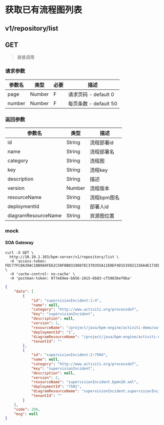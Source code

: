 # 获取已有流程图列表

## v1/repository/list
## GET

> 直接调用

### 请求参数

参数名 | 类型 | 必要 | 描述
------ | ---- | ---- | ----
page | Number | F | 请求页码 - default 0
number | Number | F | 每页条数 - default 50

### 返回参数

参数名 | 类型 | 描述
------ | ---- | ----
id | String | 流程部署id
name | String | 流程部署名
category | String | 流程图
key | String | 流程key
description | String | 描述
version | Number | 流程版本
resourceName | String | 流程bpm图名
deploymentId | String | 部署人id
diagramResourceName | String | 资源图位置

### mock

#### SOA Gateway

```sbtshell
curl -X GET \
  http://10.10.1.103/bpm-server/v1/repository/list \
  -H 'access-token: FDC77FC8A39AC10B984FE62C50F0B0319887EC370355A11E0EF4D1535021156A4E173EDE44761A4EA4AA6B215B2A8AD9' \
  -H 'cache-control: no-cache' \
  -H 'postman-token: 977e69ee-b656-1015-6b83-cf59836ef9ba'
```

```json
{
    "data": [
        {
            "id": "supervisionIncident:1:4",
            "name": null,
            "category": "http://www.activiti.org/processdef",
            "key": "supervisionIncident",
            "description": null,
            "version": 1,
            "resourceName": "/project/java/bpm-engine/activiti-demo/out/production/resources/processes/supervisionIncident.bpmn20.xml",
            "deploymentId": "1",
            "diagramResourceName": "/project/java/bpm-engine/activiti-demo/out/production/resources/processes/supervisionIncident.supervisionIncident.png",
            "tenantId": ""
        },
        {
            "id": "supervisionIncident:2:7504",
            "name": null,
            "category": "http://www.activiti.org/processdef",
            "key": "supervisionIncident",
            "description": null,
            "version": 2,
            "resourceName": "supervisionIncident.bpmn20.xml",
            "deploymentId": "7501",
            "diagramResourceName": "supervisionIncident.supervisionIncident.png",
            "tenantId": ""
        }
    ],
    "code": 200,
    "msg": null
}
```
